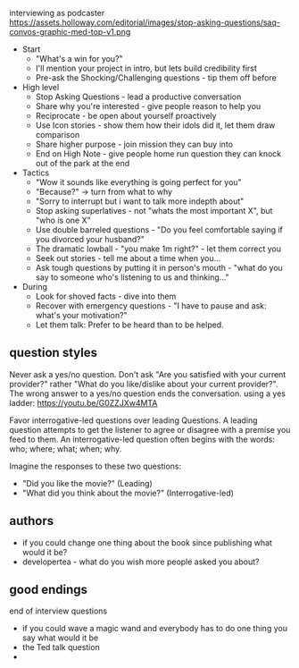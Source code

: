 interviewing as podcaster https://assets.holloway.com/editorial/images/stop-asking-questions/saq-convos-graphic-med-top-v1.png

- Start
  - "What's a win for you?"
  - I'll mention your project in intro, but lets build credibility first
  - Pre-ask the Shocking/Challenging questions - tip them off before
- High level
  - Stop Asking Questions - lead a productive conversation
  - Share why you're interested - give people reason to help you
  - Reciprocate - be open about yourself proactively
  - Use Icon stories - show them how their idols did it, let them draw comparison
  - Share higher purpose - join mission they can buy into
  - End on High Note - give people home run question they can knock out of the park at the end
- Tactics
  - "Wow it sounds like everything is going perfect for you"
  - "Because?" -> turn from what to why
  - "Sorry to interrupt but i want to talk more indepth about"
  - Stop asking superlatives - not "whats the most important X", but "who is one X"
  - Use double barreled questions - "Do you feel comfortable saying if you divorced your husband?"
  - The dramatic lowball - "you make 1m right?" - let them correct you
  - Seek out stories - tell me about a time when you...
  - Ask tough questions by putting it in person's mouth - "what do you say to someone who's listening to us and thinking..."
- During
  - Look for shoved facts - dive into them
  - Recover with emergency questions - "I have to pause and ask: what's your motivation?"
  - Let them talk: Prefer to be heard than to be helped.

## question styles

Never ask a yes/no question. Don't ask "Are you satisfied with your current provider?" rather "What do you like/dislike about your current provider?". The wrong answer to a yes/no question ends the conversation.
using a yes ladder: https://youtu.be/G0ZZJXw4MTA

Favor interrogative-led questions over leading Questions. A leading question attempts to get the listener to agree or disagree with a premise you feed to them. An interrogative-led question often begins with the words: who; where; what; when; why.

Imagine the responses to these two questions:

- "Did you like the movie?" (Leading)
- "What did you think about the movie?" (Interrogative-led)

## authors

- if you could change one thing about the book since publishing what would it be?
- developertea - what do you wish more people asked you about?

## good endings

end of interview questions

- if you could wave a magic wand and everybody has to do one thing you say what would it be
- the Ted talk question
-
